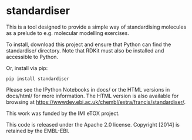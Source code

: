 # standardiser

This is a tool designed to provide a simple way of standardising molecules
as a prelude to e.g. molecular modelling exercises.

To install, download this project and ensure that Python can find
the standardise/ directory.
Note that RDKit must also be installed and accessible to Python.

Or, install via pip:
```
pip install standardiser
```

Please see the IPython Notebooks in docs/ or the HTML versions in docs/html/
for more information. The HTML version is also available for browsing at
https://wwwdev.ebi.ac.uk/chembl/extra/francis/standardiser/.

This work was funded by the IMI eTOX project.

This code is released under the Apache 2.0 license.
Copyright [2014] is retained by the EMBL-EBI.
